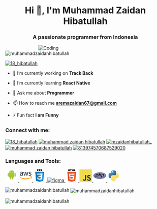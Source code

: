 <h1 align="center">Hi 👋, I'm Muhammad Zaidan Hibatullah</h1>
<h3 align="center">A passionate programmer from Indonesia</h3>
<img align="right" alt="Coding" width="400" src="https://user-images.githubusercontent.com/75851313/151668395-5591532b-28da-46a6-9476-7c9694bcb60e.gif">

<p align="left"> <img src="https://komarev.com/ghpvc/?username=muhammadzaidanhibatullah&label=Profile%20views&color=0e75b6&style=flat" alt="muhammadzaidanhibatullah" /> </p>

<p align="left"> <a href="https://twitter.com/18_hibatullah" target="blank"><img src="https://img.shields.io/twitter/follow/18_hibatullah?logo=twitter&style=for-the-badge" alt="18_hibatullah" /></a> </p>

- 🔭 I’m currently working on **Track Back**

- 🌱 I’m currently learning **React Native**

- 💬 Ask me about **Programmer**

- 📫 How to reach me **aremazaidan67@gmail.com**

- ⚡ Fun fact **I am Funny**

<h3 align="left">Connect with me:</h3>
<p align="left">
<a href="https://twitter.com/18_hibatullah" target="blank"><img align="center" src="https://raw.githubusercontent.com/rahuldkjain/github-profile-readme-generator/master/src/images/icons/Social/twitter.svg" alt="18_hibatullah" height="30" width="40" /></a>
<a href="https://www.linkedin.com/in/muhammad-zaidan-hibatullah-a002b9267/" target="blank"><img align="center" src="https://raw.githubusercontent.com/rahuldkjain/github-profile-readme-generator/master/src/images/icons/Social/linked-in-alt.svg" alt="muhammad zaidan hibatullah" height="30" width="40" /></a>
<a href="https://instagram.com/mzaidanhibatullah_" target="blank"><img align="center" src="https://raw.githubusercontent.com/rahuldkjain/github-profile-readme-generator/master/src/images/icons/Social/instagram.svg" alt="mzaidanhibatullah_" height="30" width="40" /></a>
<a href="https://youtube.com/@muhammadzaidanhaibatullah?si=WNZ0K5wbftFBgwyl" target="blank"><img align="center" src="https://raw.githubusercontent.com/rahuldkjain/github-profile-readme-generator/master/src/images/icons/Social/youtube.svg" alt="muhammad zaidan hibatullah" height="30" width="40" /></a>
<a href="https://discord.gg/813974570687529020" target="blank"><img align="center" src="https://raw.githubusercontent.com/rahuldkjain/github-profile-readme-generator/master/src/images/icons/Social/discord.svg" alt="813974570687529020" height="30" width="40" /></a>
</p>

<h3 align="left">Languages and Tools:</h3>
<p align="left"> <a href="https://developer.android.com" target="_blank" rel="noreferrer"> <img src="https://raw.githubusercontent.com/devicons/devicon/master/icons/android/android-original-wordmark.svg" alt="android" width="40" height="40"/> </a> <a href="https://aws.amazon.com" target="_blank" rel="noreferrer"> <img src="https://raw.githubusercontent.com/devicons/devicon/master/icons/amazonwebservices/amazonwebservices-original-wordmark.svg" alt="aws" width="40" height="40"/> </a> <a href="https://www.w3schools.com/css/" target="_blank" rel="noreferrer"> <img src="https://raw.githubusercontent.com/devicons/devicon/master/icons/css3/css3-original-wordmark.svg" alt="css3" width="40" height="40"/> </a> <a href="https://www.figma.com/" target="_blank" rel="noreferrer"> <img src="https://www.vectorlogo.zone/logos/figma/figma-icon.svg" alt="figma" width="40" height="40"/> </a> <a href="https://www.w3.org/html/" target="_blank" rel="noreferrer"> <img src="https://raw.githubusercontent.com/devicons/devicon/master/icons/html5/html5-original-wordmark.svg" alt="html5" width="40" height="40"/> </a> <a href="https://developer.mozilla.org/en-US/docs/Web/JavaScript" target="_blank" rel="noreferrer"> <img src="https://raw.githubusercontent.com/devicons/devicon/master/icons/javascript/javascript-original.svg" alt="javascript" width="40" height="40"/> </a> <a href="https://www.php.net" target="_blank" rel="noreferrer"> <img src="https://raw.githubusercontent.com/devicons/devicon/master/icons/php/php-original.svg" alt="php" width="40" height="40"/> </a> <a href="https://www.python.org" target="_blank" rel="noreferrer"> <img src="https://raw.githubusercontent.com/devicons/devicon/master/icons/python/python-original.svg" alt="python" width="40" height="40"/> </a> </p>

<p><img align="left" src="https://github-readme-stats.vercel.app/api/top-langs?username=muhammadzaidanhibatullah&show_icons=true&locale=en&layout=compact" alt="muhammadzaidanhibatullah" /></p>

<p>&nbsp;<img align="center" src="https://github-readme-stats.vercel.app/api?username=muhammadzaidanhibatullah&show_icons=true&locale=en" alt="muhammadzaidanhibatullah" /></p>

<p><img align="center" src="https://github-readme-streak-stats.herokuapp.com/?user=muhammadzaidanhibatullah&" alt="muhammadzaidanhibatullah" /></p>
